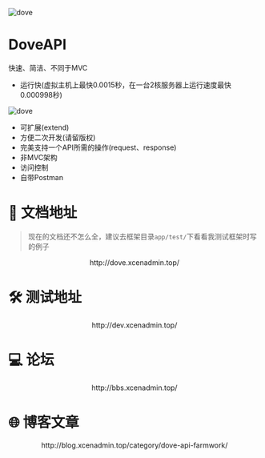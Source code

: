 ![dove](http://dove.xcenadmin.top/DoveAPI.jpg)

# DoveAPI

快速、简洁、不同于MVC

- 运行快(虚拟主机上最快0.0015秒，在一台2核服务器上运行速度最快0.000998秒)

![dove](http://dove.xcenadmin.top/run_time.png)

- 可扩展(extend)
- 方便二次开发(请留版权)
- 完美支持一个API所需的操作(request、response)
- 非MVC架构
- 访问控制
- 自带Postman

# 📃 文档地址

> 现在的文档还不怎么全，建议去框架目录`app/test/`下看看我测试框架时写的例子

<center>http://dove.xcenadmin.top/</center>

# 🛠 测试地址

<center>http://dev.xcenadmin.top/</center>

# 💻 论坛

<center>http://bbs.xcenadmin.top/</center>

# 🌐 博客文章

<center>http://blog.xcenadmin.top/category/dove-api-farmwork/</center>
